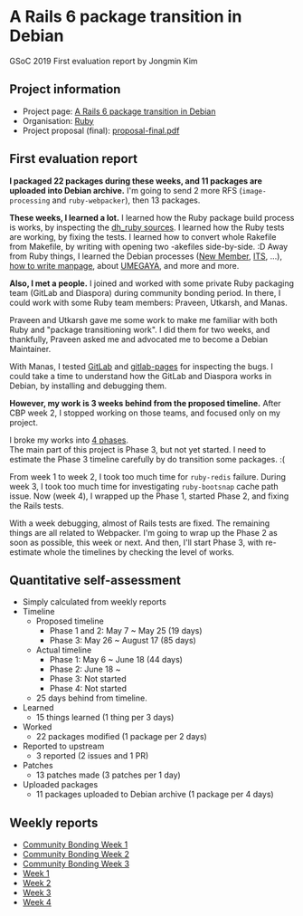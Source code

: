 # A Rails 6 package transition in Debian

GSoC 2019 First evaluation report by Jongmin Kim

## Project information
  - Project page: [A Rails 6 package transition in Debian](https://summerofcode.withgoogle.com/projects/#6363542624665600)
  - Organisation: [Ruby](https://summerofcode.withgoogle.com/organizations/5542255322988544/)
  - Project proposal (final): [proposal-final.pdf](https://github.com/jmkim/gsoc2019-pkg-rails/blob/gsoc2019/proposal/proposal-final.pdf)

## First evaluation report
**I packaged 22 packages during these weeks, and 11 packages are uploaded into Debian archive.**
I'm going to send 2 more RFS (`image-processing` and `ruby-webpacker`), then 13 packages.

**These weeks, I learned a lot.**
I learned how the Ruby package build process is works, by inspecting the [dh_ruby sources](https://salsa.debian.org/ruby-team/gem2deb).
I learned how the Ruby tests are working, by fixing the tests.
I learned how to convert whole Rakefile from Makefile, by writing with opening two -akefiles side-by-side. :D
Away from Ruby things, I learned the Debian processes ([New Member](https://www.debian.org/devel/join/newmaint), [ITS](https://wiki.debian.org/PackageSalvaging), ...), [how to write manpage](https://manpages.debian.org/unstable/gem2deb/dh_ruby.1.en.html), about [UMEGAYA](https://wiki.debian.org/UpstreamMetadata), and more and more.

**Also, I met a people.**
I joined and worked with some private Ruby packaging team (GitLab and Diaspora) during community bonding period.
In there, I could work with some Ruby team members: Praveen, Utkarsh, and Manas.

Praveen and Utkarsh gave me some work to make me familiar with both Ruby and "package transitioning work".
I did them for two weeks, and thankfully, Praveen asked me and advocated me to become a Debian Maintainer.

With Manas, I tested [GitLab](https://salsa.debian.org/ruby-team/gitlab) and [gitlab-pages](https://salsa.debian.org/Manas-kashyap-guest/gitlab-pages) for inspecting the bugs. I could take a time to understand how the GitLab and Diaspora works in Debian, by installing and debugging them.

**However, my work is 3 weeks behind from the proposed timeline.**
After CBP week 2, I stopped working on those teams, and focused only on my project.

I broke my works into [4 phases](https://wiki.debian.org/Teams/Ruby/Rails6).  
The main part of this project is Phase 3, but not yet started.
I need to estimate the Phase 3 timeline carefully by do transition some packages. :(

From week 1 to week 2, I took too much time for `ruby-redis` failure.
During week 3, I took too much time for investigating `ruby-bootsnap` cache path issue.
Now (week 4), I wrapped up the Phase 1, started Phase 2, and fixing the Rails tests.

With a week debugging, almost of Rails tests are fixed.
The remaining things are all related to Webpacker.
I'm going to wrap up the Phase 2 as soon as possible, this week or next.
And then, I'll start Phase 3, with re-estimate whole the timelines by checking the level of works.

## Quantitative self-assessment
  * Simply calculated from weekly reports
  * Timeline
      + Proposed timeline
          - Phase 1 and 2: May 7 ~ May 25 (19 days)
          - Phase 3: May 26 ~ August 17 (85 days)
      + Actual timeline
          - Phase 1: May 6 ~ June 18 (44 days)
          - Phase 2: June 18 ~
          - Phase 3: Not started
          - Phase 4: Not started
      + 25 days behind from timeline.
  * Learned
      + 15 things learned (1 thing per 3 days)
  * Worked
      + 22 packages modified (1 package per 2 days)
  * Reported to upstream
      + 3 reported (2 issues and 1 PR)
  * Patches
      + 13 patches made (3 patches per 1 day)
  * Uploaded packages
      + 11 packages uploaded to Debian archive (1 package per 4 days)

## Weekly reports
  * [Community Bonding Week 1](./weekly-report/cbp-week-1.md)
  * [Community Bonding Week 2](./weekly-report/cbp-week-2.md)
  * [Community Bonding Week 3](./weekly-report/cbp-week-3.md)
  * [Week 1](./weekly-report/week-1.md)
  * [Week 2](./weekly-report/week-2.md)
  * [Week 3](./weekly-report/week-3.md)
  * [Week 4](./weekly-report/week-4.md)
